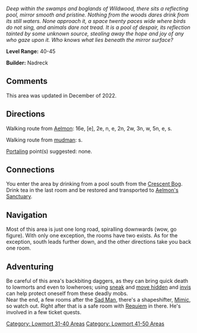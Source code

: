 *Deep within the swamps and boglands of Wildwood, there sits a
reflecting pool, mirror smooth and pristine. Nothing from the woods
dares drink from its still waters. None approach it, a space twenty
paces wide where birds do not sing, and animals dare not tread. It is a
pool of despair, its reflection tainted by some unknown source, stealing
away the hope and joy of any who gaze upon it. Who knows what lies
beneath the mirror surface?*

**Level Range:** 40-45

**Builder:** Nadreck

## Comments

This area was updated in December of 2022.

## Directions

Walking route from [Aelmon](Aelmon "wikilink"): 16e, \[e\], 2e, n, e,
2n, 2w, 3n, w, 5n, e, s.

Walking route from [mudman](Mudman "wikilink"): s.

[Portaling](Portal "wikilink") point(s) suggested: none.

## Connections

You enter the area by drinking from a pool south from the [Crescent
Bog](Crescent_Bog "wikilink").  
Drink tea in the last room and be restored and transported to [Aelmon's
Sanctuary](Aelmon's_Sanctuary_(Midgaard) "wikilink").

## Navigation

Most of this area is just one long road, spiralling downwards (wow, go
figure). With only one exception, the rooms have two exists. As for the
exception, south leads further down, and the other directions take you
back one room.

## Adventuring

Be careful of this area's backbiting daggers, as they can bring quick
death to lowmorts and even to lowheroes; using [sneak](Sneak "wikilink")
and [move hidden](Move_Hidden "wikilink") and [invis](Invis "wikilink")
can help protect oneself from these deadly mobs.  
Near the end, a few rooms after the [Sad Man](Sad_Man "wikilink"),
there's a shapeshifter, [Mimic](Mimic "wikilink"), so watch out. Right
after that is a safe room with [Requiem](Requiem_(mob) "wikilink") in
there. He's involved in a few ticket quests.

[Category: Lowmort 31-40
Areas](Category:_Lowmort_31-40_Areas "wikilink") [Category: Lowmort
41-50 Areas](Category:_Lowmort_41-50_Areas "wikilink")

